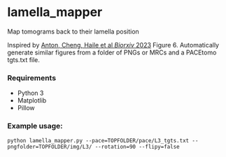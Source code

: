 # lamella_mapper
Map tomograms back to their lamella position

Inspired by [Anton, Cheng, Haile et al _Biorxiv_ 2023](https://www.biorxiv.org/content/10.1101/2023.09.03.556115v1.full.pdf) Figure 6. Automatically generate similar figures from a folder of PNGs or MRCs and a PACEtomo tgts.txt file. 

### Requirements
* Python 3
* Matplotlib
* Pillow

### Example usage:
```
python lamella_mapper.py --pace=TOPFOLDER/pace/L3_tgts.txt --pngfolder=TOPFOLDER/img/L3/ --rotation=90 --flipy=false
```
